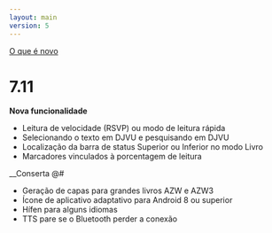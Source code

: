 ```yaml
---
layout: main
version: 5
---
```

[O que é novo](/wiki/what-is-new/pt)

# 7.11

__Nova funcionalidade__

* Leitura de velocidade (RSVP) ou modo de leitura rápida
* Selecionando o texto em DJVU e pesquisando em DJVU
* Localização da barra de status Superior ou Inferior no modo Livro
* Marcadores vinculados à porcentagem de leitura

__Conserta @#

* Geração de capas para grandes livros AZW e AZW3
* Ícone de aplicativo adaptativo para Android 8 ou superior
* Hífen para alguns idiomas
* TTS pare se o Bluetooth perder a conexão


    
